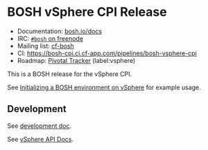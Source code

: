 # BOSH vSphere CPI Release

* Documentation: [bosh.io/docs](https://bosh.io/docs)
* IRC: [`#bosh` on freenode](https://webchat.freenode.net/?channels=bosh)
* Mailing list: [cf-bosh](https://lists.cloudfoundry.org/pipermail/cf-bosh)
* CI: <https://bosh-cpi.ci.cf-app.com/pipelines/bosh-vsphere-cpi>
* Roadmap: [Pivotal Tracker](https://www.pivotaltracker.com/n/projects/1133984) (label:vsphere)

This is a BOSH release for the vSphere CPI.

See [Initializing a BOSH environment on vSphere](https://bosh.io/docs/init-vsphere.html) for example usage.

## Development

See [development doc](docs/development.md).

See [vSphere API Docs](http://pubs.vmware.com/vsphere-60/topic/com.vmware.wssdk.apiref.doc/right-pane.html).
